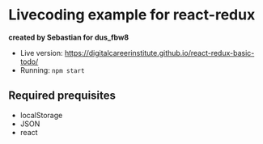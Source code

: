 
# Livecoding example for react-redux

**created by Sebastian for dus_fbw8**

  - Live version: https://digitalcareerinstitute.github.io/react-redux-basic-todo/
  - Running: `npm start`

## Required prequisites

  - localStorage
  - JSON
  - react
